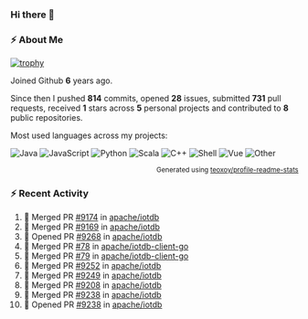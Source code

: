 ### Hi there 👋

### :zap: About Me

[![trophy](https://github-profile-trophy.vercel.app/?username=HTHou&theme=onedark)](https://github.com/ryo-ma/github-profile-trophy)
   
Joined Github **6** years ago.

Since then I pushed **814** commits, opened **28** issues, submitted **731** pull requests, received **1** stars across **5** personal projects and contributed to **8** public repositories.

Most used languages across my projects:

![Java](https://img.shields.io/static/v1?style=flat-square&label=%E2%A0%80&color=555&labelColor=%23b07219&message=Java%EF%B8%B194.4%25)
![JavaScript](https://img.shields.io/static/v1?style=flat-square&label=%E2%A0%80&color=555&labelColor=%23f1e05a&message=JavaScript%EF%B8%B11.4%25)
![Python](https://img.shields.io/static/v1?style=flat-square&label=%E2%A0%80&color=555&labelColor=%233572A5&message=Python%EF%B8%B10.7%25)
![Scala](https://img.shields.io/static/v1?style=flat-square&label=%E2%A0%80&color=555&labelColor=%23c22d40&message=Scala%EF%B8%B10.6%25)
![C++](https://img.shields.io/static/v1?style=flat-square&label=%E2%A0%80&color=555&labelColor=%23f34b7d&message=C%2B%2B%EF%B8%B10.6%25)
![Shell](https://img.shields.io/static/v1?style=flat-square&label=%E2%A0%80&color=555&labelColor=%2389e051&message=Shell%EF%B8%B10.4%25)
![Vue](https://img.shields.io/static/v1?style=flat-square&label=%E2%A0%80&color=555&labelColor=%2341b883&message=Vue%EF%B8%B10.3%25)
![Other](https://img.shields.io/static/v1?style=flat-square&label=%E2%A0%80&color=555&labelColor=%23ededed&message=Other%EF%B8%B11.2%25)

<p align="right"><sub>Generated using <a href="https://github.com/marketplace/actions/profile-readme-stats">teoxoy/profile-readme-stats</a></sub></p>


<!--![](https://github.com/HTHou/HTHou/blob/output/github-contribution-grid-snake.svg)-->

<!--![Haonan Hou's github stats](https://github-readme-stats.vercel.app/api?username=HTHou&count_private=true&show_icons=true&theme=onedark)-->

<!--![Haonan Hou's wakatime stats](https://github-readme-stats.vercel.app/api/wakatime?username=HTHou&layout=compact&theme=onedark)-->

<!--![Top Langs](https://github-readme-stats.vercel.app/api/top-langs/?username=HTHou&theme=onedark&layout=compact)-->

### :zap: Recent Activity
<!--START_SECTION:activity-->
1. 🎉 Merged PR [#9174](https://github.com/apache/iotdb/pull/9174) in [apache/iotdb](https://github.com/apache/iotdb)
2. 🎉 Merged PR [#9169](https://github.com/apache/iotdb/pull/9169) in [apache/iotdb](https://github.com/apache/iotdb)
3. 💪 Opened PR [#9268](https://github.com/apache/iotdb/pull/9268) in [apache/iotdb](https://github.com/apache/iotdb)
4. 🎉 Merged PR [#78](https://github.com/apache/iotdb-client-go/pull/78) in [apache/iotdb-client-go](https://github.com/apache/iotdb-client-go)
5. 🎉 Merged PR [#79](https://github.com/apache/iotdb-client-go/pull/79) in [apache/iotdb-client-go](https://github.com/apache/iotdb-client-go)
6. 🎉 Merged PR [#9252](https://github.com/apache/iotdb/pull/9252) in [apache/iotdb](https://github.com/apache/iotdb)
7. 🎉 Merged PR [#9249](https://github.com/apache/iotdb/pull/9249) in [apache/iotdb](https://github.com/apache/iotdb)
8. 🎉 Merged PR [#9208](https://github.com/apache/iotdb/pull/9208) in [apache/iotdb](https://github.com/apache/iotdb)
9. 🎉 Merged PR [#9238](https://github.com/apache/iotdb/pull/9238) in [apache/iotdb](https://github.com/apache/iotdb)
10. 💪 Opened PR [#9238](https://github.com/apache/iotdb/pull/9238) in [apache/iotdb](https://github.com/apache/iotdb)
<!--END_SECTION:activity-->

<!--
**HTHou/HTHou** is a ✨ _special_ ✨ repository because its `README.md` (this file) appears on your GitHub profile.

Here are some ideas to get you started:

- 🔭 I’m currently working on ...
- 🌱 I’m currently learning ...
- 👯 I’m looking to collaborate on ...
- 🤔 I’m looking for help with ...
- 💬 Ask me about ...
- 📫 How to reach me: ...
- 😄 Pronouns: ...
- ⚡ Fun fact: ...
-->
